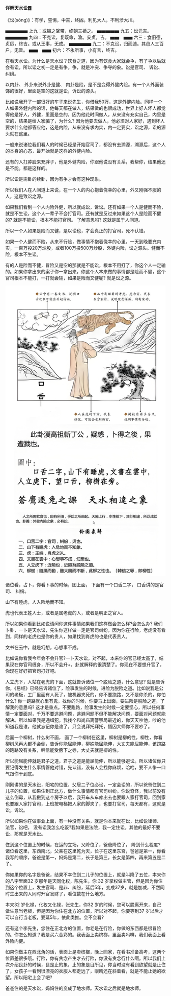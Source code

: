 
#### 详解天水讼䷅

《讼(sòng)》：有孚，窒惕，中吉，终凶。利见大人，不利涉大川。

▅▅▅▅▅ 上九：或锡之鞶带，终朝三褫之。
▅▅▅▅▅ 九五：讼元吉。
▅▅▅▅▅ 九四：不克讼，复既命，渝。安贞，吉。
▅▅　▅▅ 六三：食旧德，贞厉，终吉。或从王事，无成。
▅▅▅▅▅ 九二：不克讼，归而逋。其邑人三百户，无眚。
▅▅　▅▅ 初六：不永所事，小有言，终吉。

在看天水讼。为什么是天水讼？饮食之道，因为有饮食大家就会争，有了争以后就会有讼，所以讼之初一定是有争。争，就是冲突、争夺的象。讼是官司、 诉讼、 纠纷。 

以内卦、 外卦来说外卦是健、 内卦是险，是不是变得外健内险。有一个人外面装饰的很好，里面是空的这就是讼，诉讼的源头。

比如说我开了一部很好的车子来说先生，你借我50万，这是外健内险。同样一个人如果外健内险的话，他每天都在做人，结果做的也很成功，世界上好人坏人都觉得他是好人，外健，里面是空的，因为他花时间做人，从来没有充实自己，内里是空的，结果是给人家骗了，为什么? 因为他要去做人，他必须对人家好，遇到坏人要求什么他都答应他，这是内险，从来没有求内实，内一定要实，讼之源，讼的源头就在这里。

一般来说诸位我们看人的时候已经是开始官司了，都没有去溯源，溯源后，这个人的本身的心态，最开始就是这样的外健内险。

还有的人打肿脸来充胖子，他是外健内险，你跟他说没有关系，我帮你，结果他还是不能。都是这样的。

所以讼是需卦的续卦，因为有争才会有这种现象。

所以我们人在人间道上来说，在一个人的内心抱着侥幸的心里，外又刚强不服的人，这是致讼之源。

如果我们看到一个人内险外健，所以就成讼，诉讼。还有如果一个人是健而不险，就是不生讼，这个人一辈子不会打官司。还有就是反过来如果这个人是险而不健的? 就是不能讼，根本不能打官司。 了解意思吗? 这就是属于人间道。

所以一个人如果是险而又健，是以讼也，才会真正的打官司，死不认错。

如果一个人健而不险，从来不行险，做事情不抱着侥幸的心里，一天到晚要充内实，一百万投20万炒股，或者100万投500万炒股，外键内险，讼之源头。健而不险，根本不生讼。

有的人是险而不健，冒险又是空的那就是不能讼，根本不用打了，你这个人一定输的。如果你拿出来的案子你一拿出来，你这个人本来做的事情都是险而不健，这个官司根本不能打，一打就会输，如果是险而又健呢? 就是讼之源。

![图片](../img/天水讼.jpg)

诸位看，占卜，你看卜事的时候，图上面， 下面有一个口舌二字， 口舌讲的是官司、 纠纷。

山下有睡虎，人入险地而不知。

虎也代表王姓人士，或者是属老虎的人，或者是明正之官人。

所以如果你看到比如说请问你这件事情如果我们这样做会怎么样?会怎么办? 我们卜卦，一卜是天水讼，先生你这样做一定是官司纠纷，因为你在行险，老虎没有看到，同样的老虎也是你的贵人，如果找到肖虎的也是代表贵人。

文书在云中，就是幻想，心想事不成。

比如说你看我今年会不会升官?一卜天水讼，对不起，本来你的官已经太高了，结果现在你官司缠身，所以不会升+，卦就解释的很清楚了。你现在不要想升官了，你现在好好把官司打好吧。

人立虎下，人站在老虎的下面，这就告诉诸位一个脱险之道，什么意思? 就是告诉你，《易经》已经告诉诸位了，险事发生的时候，进险为脱险之道。比如说我是公司的老板，工厂里面有人死了，被机器夹死的，你不要跑路，又不是你杀的，你怕什么? 你一跑路就心里有鬼，找你的时候，你要马上出面，要进险是脱险之道，了解我的意思吗? 这才是重点。不要跑路，险事发生的时候一定要坚心，所以任何事情一定要面对，千万不要逃避问题，逃避问题不但不能解决问题，要面对问题就能解决。所以如果我是通缉犯，我找个和尚庙离警察局最近的，你天天吵他，吵的他知道我是谁，他就忘记你是谁了，只会说拜托拜托，悟因大师你不要吵了。

后面一个柳树，什么树不画， 画了一个柳树在这里，柳树是柳的性，柳性，你看柳树风再大都不会倒，告诉你能屈能伸，柳姓能屈能伸，大丈夫能屈能伸，该跑路的跑路没有关系，韩信能受胯下之辱，大丈夫就是柳的性。

所以能屈能伸就是君子之道，君子之道是能屈能伸，所以能够避讼。所以诸位你只要记得发生什么事情管他对错，先认错，没有人会找你麻烦，哈哈，要不人争一口气跟你干到底。

刚刚讲的是天水讼，阳宅的位置，父居二子位必讼，一定会讼的，所以爸爸住到二儿子的位置，如果住到正北方，做什么事情都有官司纠纷。你说奇怪，我以前没有这么倒霉，从我搬到这个房子以后，我开车从车库出去也要跟人家打官司，回到家也要跟人家打官司，上班按电梯把人家的脚夹了，也要打官司，每天都有，这就是讼，诉讼。

所以如果你在做事业上面，有一种没有关系，就是你本来就在讼，比如说律师、 法官，讼吧， 没有讼我怎么吃饭?我如果是法院，我一定住讼。其他的最好不要讼，那就是天水讼。

住到这个位置上的时候，在运的立场，父降位了，爸爸降位了， 降到什么程度? 诸位看这里，东西南北，父亲在这里乾为天，长子在这里东宫，爸爸是第一，你看我写的顺序，爸爸是第一，妈妈是第二，长子是第三，长女是第四，再来第五是二子。

你如果你的名字是爸爸，结果不幸住到二儿子的位置上，就是叫降了五位，本来你的八字里面32 岁那年是天同化权，陈先生，你 32 岁掌权做主管，但是因为你住到这个位置上，发生官司、是非、纠纷，延后5年，变成37岁，就是加减，不然同时生出来的人同时升官发财了，看位数在什么地方。

本来32 岁化禄，化权又化禄，张先生，你32 岁的时候，您可以脱离开来，自己做生意当老板，但是因为你住在北方的位置，所以对不起，你要等到37 岁以后才可以自行当老板，要延5年，依此类推。会不会看? 

还有这个李先生，您住在正北方的位置，你老是在行险，你做的东西都是很冒险的。你怎么知道？我是买六合彩的。我表面上卖槟榔，里面卖吗啡，我们表面上看外险内健。

如果你做主在西北角的话，表面上是卖槟榔，晚上回家，在看书准备高考，这两个位置差很多哦。行险，你有贪念产生才去行险，你没有贪念行什么啊。所以我们上次介绍艮卦的时候，艮是止的象，止的象是目所见，你当时没有看到欲望就是止住了，女孩子一看到很漂亮的衣服人都走远了，眼睛还在斜着看，就是不能止她的欲望。所以阳宅上会了吧?

爸爸住的是天水讼，妈妈住的变成了地水师。天水讼之后就是地水师。
